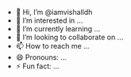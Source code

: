 - 👋 Hi, I’m @iamvishalldh
- 👀 I’m interested in ...
- 🌱 I’m currently learning ...
- 💞️ I’m looking to collaborate on ...
- 📫 How to reach me ...
- 😄 Pronouns: ...
- ⚡ Fun fact: ...

<!---
iamvishalldh/iamvishalldh is a ✨ special ✨ repository because its `README.md` (this file) appears on your GitHub profile.
You can click the Preview link to take a look at your changes.
--->
